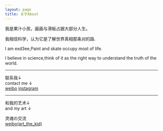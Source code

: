 ```yaml
---
layout: page
title: 关于About
---
```


我是果汁小孩，画画与滑板占据大部分人生。   

我相信科学，认为它是了解世界真相那条对的路.

   


I am exd3ee,Paint and skate occupy most of life.   

I believe in science,think of it as the right way to understand the truth of the world.



---
联系我↓  
contact me ↓  
[weibo](https://weibo.com/537396787)
[instagram](https://www.instagram.com/exd3ee/)

---
和我的艺术↓  
and my art ↓  

灵魂の交流   
[weibo(art_the_kid)](https://weibo.com/u/7374316223)


<!--=S

 You love Minimalism, and you also love writing, Type is designed for you. Type focus on showing your content in a clean and simple way, focus on images, typography, and white space.


This is the base Jekyll theme. You can find out more info about customizing your Jekyll theme, as well as basic Jekyll usage documentation at [jekyllrb.com](http://jekyllrb.com/)

 Lorem ipsum dolor sit amet, vix ut case porro facilisis, alia possit neglegentur vis te. Has cu eirmod abhorreant, vel civibus efficiantur cu. Eu summo elitr vix, iusto putant maluisset per ut, ne etiam vivendum adipisci vel. Vis omnis tempor accusam ei, justo perpetua liberavisse cu qui. Saperet aliquando adipiscing ius ne, ne facer euripidis est. Pro mundi nostrum suavitate et.

-->
